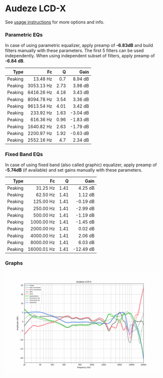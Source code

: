 # Audeze LCD-X
See [usage instructions](https://github.com/jaakkopasanen/AutoEq#usage) for more options and info.

### Parametric EQs
In case of using parametric equalizer, apply preamp of **-6.83dB** and build filters manually
with these parameters. The first 5 filters can be used independently.
When using independent subset of filters, apply preamp of **-6.84 dB**.

| Type    | Fc         |    Q | Gain     |
|--------:|-----------:|-----:|---------:|
| Peaking | 13.48 Hz   | 0.7  | 8.94 dB  |
| Peaking | 3053.13 Hz | 2.73 | 3.98 dB  |
| Peaking | 6416.26 Hz | 4.18 | 3.43 dB  |
| Peaking | 8094.78 Hz | 3.54 | 3.36 dB  |
| Peaking | 9613.54 Hz | 4.01 | 3.42 dB  |
| Peaking | 233.92 Hz  | 1.63 | -3.04 dB |
| Peaking | 616.36 Hz  | 0.96 | -1.83 dB |
| Peaking | 1640.82 Hz | 2.63 | -1.79 dB |
| Peaking | 2200.97 Hz | 1.92 | -0.63 dB |
| Peaking | 2552.16 Hz | 4.7  | 2.34 dB  |

### Fixed Band EQs
In case of using fixed band (also called graphic) equalizer, apply preamp of **-5.74dB**
(if available) and set gains manually with these parameters.

| Type    | Fc          |    Q | Gain      |
|--------:|------------:|-----:|----------:|
| Peaking | 31.25 Hz    | 1.41 | 4.25 dB   |
| Peaking | 62.50 Hz    | 1.41 | 1.12 dB   |
| Peaking | 125.00 Hz   | 1.41 | -0.19 dB  |
| Peaking | 250.00 Hz   | 1.41 | -2.99 dB  |
| Peaking | 500.00 Hz   | 1.41 | -1.19 dB  |
| Peaking | 1000.00 Hz  | 1.41 | -1.45 dB  |
| Peaking | 2000.00 Hz  | 1.41 | 0.02 dB   |
| Peaking | 4000.00 Hz  | 1.41 | 2.06 dB   |
| Peaking | 8000.00 Hz  | 1.41 | 6.03 dB   |
| Peaking | 16000.01 Hz | 1.41 | -12.49 dB |

### Graphs
![](./Audeze%20LCD-X.png)